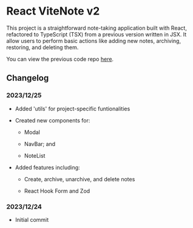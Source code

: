 # React ViteNote v2

This project is a straightforward note-taking application built with React, refactored to TypeScript (TSX) from a previous version written in JSX. It allow users to perform basic actions like adding new notes, archiving, restoring, and deleting them.

You can view the previous code repo [here](https://github.com/sepagian/react-vitenote-project).

## Changelog

### 2023/12/25

- Added 'utils' for project-specific funtionalities

- Created new components for:

  - Modal

  - NavBar; and

  - NoteList

- Added features including:

  - Create, archive, unarchive, and delete notes

  - React Hook Form and Zod

### 2023/12/24

- Initial commit
